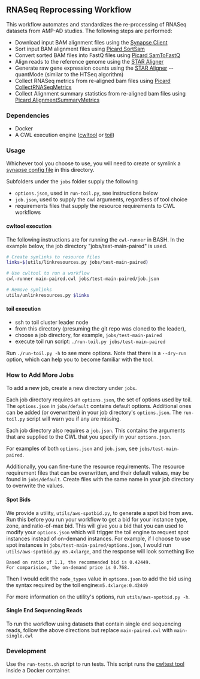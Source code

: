 ## RNASeq Reprocessing Workflow
This workflow automates and standardizes the re-processing of RNASeq datasets from AMP-AD studies. The following steps are performed:

* Download input BAM alignment files using the [Synapse Client](https://python-docs.synapse.org//build/html/CommandLineClient.html)
* Sort input BAM alignment files using [Picard SortSam](https://broadinstitute.github.io/picard/command-line-overview.html#SortSam)
* Convert sorted BAM files into FastQ files using [Picard SamToFastQ](https://broadinstitute.github.io/picard/command-line-overview.html#SamToFastq)
* Align reads to the reference genome using the [STAR Aligner](https://github.com/alexdobin/STAR)
* Generate raw gene expression counts using the [STAR Aligner](https://github.com/alexdobin/STAR) --quantMode (similar to the HTSeq algorithm)
* Collect RNASeq metrics from re-aligned bam files using [Picard CollectRNASeqMetrics](https://broadinstitute.github.io/picard/command-line-overview.html#CollectRnaSeqMetrics)
* Collect Alignment summary statistics from re-aligned bam files using [Picard AlignmentSummaryMetrics](https://broadinstitute.github.io/picard/command-line-overview.html#CollectAlignmentSummaryMetrics)

### Dependencies 
* Docker
* A CWL execution engine ([cwltool](https://github.com/common-workflow-language/cwltool) or [toil](https://toil.readthedocs.io/en/latest/))

### Usage
Whichever tool you choose to use, you will need to create or symlink a 
[synapse config file](https://docs.synapse.org/articles/client_configuration.html#customize-the-synapse-configuration-file)
in this directory.

Subfolders under the `jobs` folder supply the following
* `options.json`, used in `run-toil.py`, see instructions below
* `job.json`, used to supply the cwl arguments, regardless of tool choice
* requirements files that supply the resource requirements to CWL workflows

#### cwltool execution
The following instructions are for running the `cwl-runner` in BASH. In the
example below, the job directory "jobs/test-main-paired" is used.

```bash
# Create symlinks to resource files
links=$(utils/linkresources.py jobs/test-main-paired)

# Use cwltool to run a workflow
cwl-runner main-paired.cwl jobs/test-main-paired/job.json

# Remove symlinks
utils/unlinkresources.py $links
```

#### toil execution 

- ssh to toil cluster leader node
- from this directory (presuming the git repo was cloned to the leader),
- choose a job directory, for example, `jobs/test-main-paired`
- execute toil run script: `./run-toil.py jobs/test-main-paired`

Run `./run-toil.py -h` to see more options. Note that there is a `--dry-run`
option, which can help you to become familiar with the tool.

### How to Add More Jobs
To add a new job, create a new directory under `jobs`.

Each job directory requires an `options.json`, the set of options used by toil.
The `options.json` in `jobs/default` contains default options. Additional ones
can be added (or overwritten) in your job directory's `options.json`. The
`run-toil.py` script will warn you if any are missing.

Each job directory also requires a `job.json`. This contains the arguments that
are supplied to the CWL that you specify in your `options.json`.

For examples of both `options.json` and `job.json`, see `jobs/test-main-paired`.

Additionally, you can fine-tune the resource requirements. The resource 
requirement files that can be overwritten, and their default values, may be
found in `jobs/default`. Create files with the same name in your job directory
to overwrite the values.

#### Spot Bids
We provide a utility, `utils/aws-spotbid.py`, to generate a spot bid from aws.
Run this before you run your workflow to get a bid for your instance type, zone,
and ratio-of-max bid. This will give you a bid that you can used to modify your
`options.json` which will trigger the toil engine to request spot instances
instead of on-demand instances. For example, if I choose to use spot instances
in `jobs/test-main-paired/options.json`, I would run
`utils/aws-spotbid.py m5.4xlarge`, and the response will look something like

```
Based on ratio of 1.1, the recommended bid is 0.42449.
For comparision, the on-demand price is 0.768.
```

Then I would edit the `node_types` value in `options.json` to add the bid using
the syntax required by the toil engine:`m5.4xlarge:0.42449`

For more information on the utility's options, run  `utils/aws-spotbid.py -h`.

#### Single End Sequencing Reads

To run the workflow using datasets that contain single end sequencing reads, follow the above directions but replace `main-paired.cwl` with `main-single.cwl`

### Development

Use the `run-tests.sh` script to run tests. This script runs the [cwltest tool](https://github.com/common-workflow-language/cwltest/) inside a Docker container.
